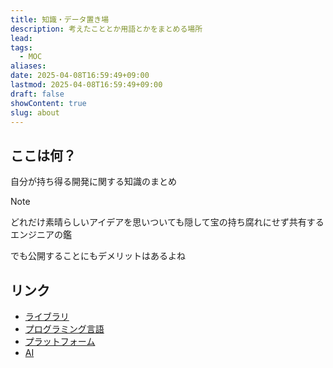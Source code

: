 ```yaml
---
title: 知識・データ置き場
description: 考えたこととか用語とかをまとめる場所
lead: 
tags:
  - MOC
aliases: 
date: 2025-04-08T16:59:49+09:00
lastmod: 2025-04-08T16:59:49+09:00
draft: false
showContent: true
slug: about
---
```

## ここは何？
自分が持ち得る開発に関する知識のまとめ

> [!note]
> どれだけ素晴らしいアイデアを思いついても隠して宝の持ち腐れにせず共有するエンジニアの鑑
> 
> でも公開することにもデメリットはあるよね

## リンク
- [ライブラリ](libs/ライブラリ.md)
- [プログラミング言語](lang/プログラミング言語.md)
- [プラットフォーム](platform/プラットフォーム.md)
- [AI](AI/AI.md)
